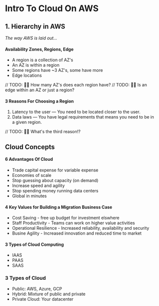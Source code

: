 
# Intro To Cloud On AWS

## 1. Hierarchy in AWS

_The way AWS is laid out..._

#### Availability Zones, Regions, Edge

* A region is a collection of AZ's
* An AZ is within a region
* Some regions have ~3 AZ's, some have more
* Edge locations

// TODO: 👷‍♀ How many AZ's does each region have?
// TODO: 👷‍♀ Is an edge within an AZ or just a region?

#### 3 Reasons For Choosing a Region

1. Latency to the user — You need to be located closer to the user.
1. Data laws — You have legal requirements that means you need to be in a given region.

// TODO: 👷‍♀ What's the third reason!?

## Cloud Concepts

#### 6 Advantages Of Cloud

- Trade capital expense for variable expense
- Economies of scale
- Stop guessing about capacity (on demand)
- Increase speed and agility
- Stop spending money running data centers
- Global in minutes

#### 4 Key Values for Building a Migration Business Case

- Cost Saving - free up budget for investment elswhere
- Staff Productivity - Teams can work on higher value activities
- Operational Resilience - Increased reliability, availability and security
- Busine Agility - Increased innovation and reduced time to market

#### 3 Types of Cloud Computing

- IAAS
- PAAS
- SAAS

### 3 Types of Cloud

- Public: AWS, Azure, GCP
- Hybrid: Mixture of public and private
- Private Cloud: Your datacenter
